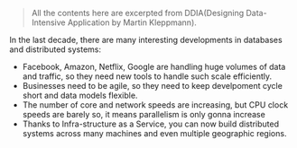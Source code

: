> All the contents here are excerpted from DDIA(Designing Data-Intensive Application by Martin Kleppmann).

In the last decade, there are many interesting developments in databases and distributed systems:
- Facebook, Amazon, Netflix, Google are handling huge volumes of data and traffic, so they need new tools to handle such scale efficiently.
- Businesses need to be agile, so they need to keep develpoment cycle short and data models flexible.
- The number of core and network speeds are increasing, but CPU clock speeds are barely so, it means parallelism is only gonna increase
- Thanks to Infra-structure as a Service, you can now build distributed systems across many machines and even multiple geographic regions.
